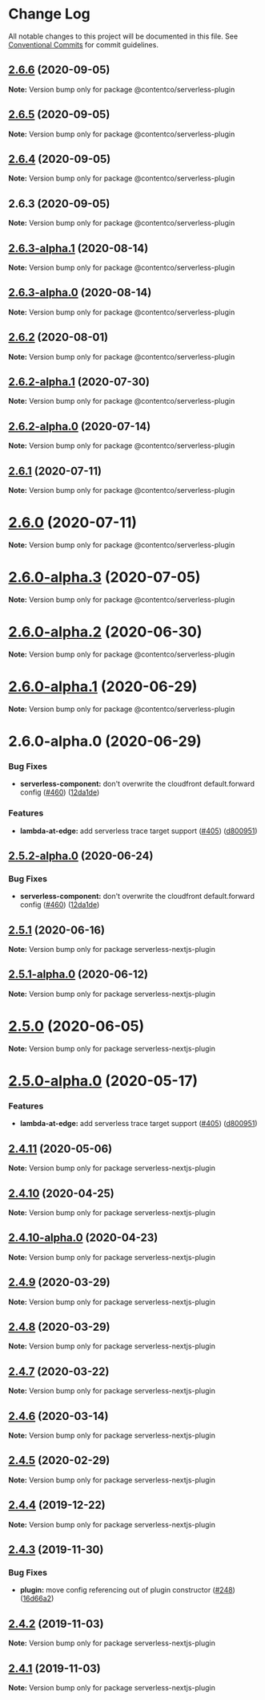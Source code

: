 # Change Log

All notable changes to this project will be documented in this file.
See [Conventional Commits](https://conventionalcommits.org) for commit guidelines.

## [2.6.6](https://github.com/danielcondemarin/serverless-next.js/compare/@contentco/serverless-plugin@2.6.5...@contentco/serverless-plugin@2.6.6) (2020-09-05)

**Note:** Version bump only for package @contentco/serverless-plugin

## [2.6.5](https://github.com/danielcondemarin/serverless-next.js/compare/@contentco/serverless-plugin@2.6.4...@contentco/serverless-plugin@2.6.5) (2020-09-05)

**Note:** Version bump only for package @contentco/serverless-plugin

## [2.6.4](https://github.com/danielcondemarin/serverless-next.js/compare/@contentco/serverless-plugin@2.6.3...@contentco/serverless-plugin@2.6.4) (2020-09-05)

**Note:** Version bump only for package @contentco/serverless-plugin

## 2.6.3 (2020-09-05)

**Note:** Version bump only for package @contentco/serverless-plugin

## [2.6.3-alpha.1](https://github.com/danielcondemarin/serverless-next.js/compare/@contentco/serverless-plugin@2.6.3-alpha.0...@contentco/serverless-plugin@2.6.3-alpha.1) (2020-08-14)

**Note:** Version bump only for package @contentco/serverless-plugin

## [2.6.3-alpha.0](https://github.com/danielcondemarin/serverless-next.js/compare/@contentco/serverless-plugin@2.6.2...@contentco/serverless-plugin@2.6.3-alpha.0) (2020-08-14)

**Note:** Version bump only for package @contentco/serverless-plugin

## [2.6.2](https://github.com/danielcondemarin/serverless-next.js/compare/@contentco/serverless-plugin@2.6.2-alpha.1...@contentco/serverless-plugin@2.6.2) (2020-08-01)

**Note:** Version bump only for package @contentco/serverless-plugin

## [2.6.2-alpha.1](https://github.com/danielcondemarin/serverless-next.js/compare/@contentco/serverless-plugin@2.6.2-alpha.0...@contentco/serverless-plugin@2.6.2-alpha.1) (2020-07-30)

**Note:** Version bump only for package @contentco/serverless-plugin

## [2.6.2-alpha.0](https://github.com/danielcondemarin/serverless-next.js/compare/@contentco/serverless-plugin@2.6.1...@contentco/serverless-plugin@2.6.2-alpha.0) (2020-07-14)

**Note:** Version bump only for package @contentco/serverless-plugin

## [2.6.1](https://github.com/danielcondemarin/serverless-next.js/compare/@contentco/serverless-plugin@2.6.0...@contentco/serverless-plugin@2.6.1) (2020-07-11)

**Note:** Version bump only for package @contentco/serverless-plugin

# [2.6.0](https://github.com/danielcondemarin/serverless-next.js/compare/@contentco/serverless-plugin@2.6.0-alpha.3...@contentco/serverless-plugin@2.6.0) (2020-07-11)

**Note:** Version bump only for package @contentco/serverless-plugin

# [2.6.0-alpha.3](https://github.com/danielcondemarin/serverless-next.js/compare/@contentco/serverless-plugin@2.6.0-alpha.2...@contentco/serverless-plugin@2.6.0-alpha.3) (2020-07-05)

**Note:** Version bump only for package @contentco/serverless-plugin

# [2.6.0-alpha.2](https://github.com/danielcondemarin/serverless-next.js/compare/@contentco/serverless-plugin@2.6.0-alpha.1...@contentco/serverless-plugin@2.6.0-alpha.2) (2020-06-30)

**Note:** Version bump only for package @contentco/serverless-plugin

# [2.6.0-alpha.1](https://github.com/danielcondemarin/serverless-next.js/compare/@contentco/serverless-plugin@2.6.0-alpha.0...@contentco/serverless-plugin@2.6.0-alpha.1) (2020-06-29)

**Note:** Version bump only for package @contentco/serverless-plugin

# 2.6.0-alpha.0 (2020-06-29)

### Bug Fixes

- **serverless-component:** don't overwrite the cloudfront default.forward config ([#460](https://github.com/danielcondemarin/serverless-next.js/issues/460)) ([12da1de](https://github.com/danielcondemarin/serverless-next.js/commit/12da1de31855b68b9addef801ec21dffd3202a21))

### Features

- **lambda-at-edge:** add serverless trace target support ([#405](https://github.com/danielcondemarin/serverless-next.js/issues/405)) ([d800951](https://github.com/danielcondemarin/serverless-next.js/commit/d800951673474965c386ab94b2d8db18790099f7))

## [2.5.2-alpha.0](https://github.com/danielcondemarin/serverless-next.js/compare/serverless-nextjs-plugin@2.5.1...serverless-nextjs-plugin@2.5.2-alpha.0) (2020-06-24)

### Bug Fixes

- **serverless-component:** don't overwrite the cloudfront default.forward config ([#460](https://github.com/danielcondemarin/serverless-next.js/issues/460)) ([12da1de](https://github.com/danielcondemarin/serverless-next.js/commit/12da1de31855b68b9addef801ec21dffd3202a21))

## [2.5.1](https://github.com/danielcondemarin/serverless-next.js/compare/serverless-nextjs-plugin@2.5.1-alpha.0...serverless-nextjs-plugin@2.5.1) (2020-06-16)

**Note:** Version bump only for package serverless-nextjs-plugin

## [2.5.1-alpha.0](https://github.com/danielcondemarin/serverless-next.js/compare/serverless-nextjs-plugin@2.5.0...serverless-nextjs-plugin@2.5.1-alpha.0) (2020-06-12)

**Note:** Version bump only for package serverless-nextjs-plugin

# [2.5.0](https://github.com/danielcondemarin/serverless-next.js/compare/serverless-nextjs-plugin@2.5.0-alpha.0...serverless-nextjs-plugin@2.5.0) (2020-06-05)

**Note:** Version bump only for package serverless-nextjs-plugin

# [2.5.0-alpha.0](https://github.com/danielcondemarin/serverless-next.js/compare/serverless-nextjs-plugin@2.4.11...serverless-nextjs-plugin@2.5.0-alpha.0) (2020-05-17)

### Features

- **lambda-at-edge:** add serverless trace target support ([#405](https://github.com/danielcondemarin/serverless-next.js/issues/405)) ([d800951](https://github.com/danielcondemarin/serverless-next.js/commit/d800951673474965c386ab94b2d8db18790099f7))

## [2.4.11](https://github.com/danielcondemarin/serverless-next.js/compare/serverless-nextjs-plugin@2.4.10...serverless-nextjs-plugin@2.4.11) (2020-05-06)

**Note:** Version bump only for package serverless-nextjs-plugin

## [2.4.10](https://github.com/danielcondemarin/serverless-next.js/compare/serverless-nextjs-plugin@2.4.10-alpha.0...serverless-nextjs-plugin@2.4.10) (2020-04-25)

**Note:** Version bump only for package serverless-nextjs-plugin

## [2.4.10-alpha.0](https://github.com/danielcondemarin/serverless-next.js/compare/serverless-nextjs-plugin@2.4.9...serverless-nextjs-plugin@2.4.10-alpha.0) (2020-04-23)

**Note:** Version bump only for package serverless-nextjs-plugin

## [2.4.9](https://github.com/danielcondemarin/serverless-nextjs-plugin/compare/serverless-nextjs-plugin@2.4.8...serverless-nextjs-plugin@2.4.9) (2020-03-29)

**Note:** Version bump only for package serverless-nextjs-plugin

## [2.4.8](https://github.com/danielcondemarin/serverless-nextjs-plugin/compare/serverless-nextjs-plugin@2.4.7...serverless-nextjs-plugin@2.4.8) (2020-03-29)

**Note:** Version bump only for package serverless-nextjs-plugin

## [2.4.7](https://github.com/danielcondemarin/serverless-nextjs-plugin/compare/serverless-nextjs-plugin@2.4.6...serverless-nextjs-plugin@2.4.7) (2020-03-22)

**Note:** Version bump only for package serverless-nextjs-plugin

## [2.4.6](https://github.com/danielcondemarin/serverless-nextjs-plugin/compare/serverless-nextjs-plugin@2.4.5...serverless-nextjs-plugin@2.4.6) (2020-03-14)

**Note:** Version bump only for package serverless-nextjs-plugin

## [2.4.5](https://github.com/danielcondemarin/serverless-nextjs-plugin/compare/serverless-nextjs-plugin@2.4.4...serverless-nextjs-plugin@2.4.5) (2020-02-29)

**Note:** Version bump only for package serverless-nextjs-plugin

## [2.4.4](https://github.com/danielcondemarin/serverless-nextjs-plugin/compare/serverless-nextjs-plugin@2.4.3...serverless-nextjs-plugin@2.4.4) (2019-12-22)

**Note:** Version bump only for package serverless-nextjs-plugin

## [2.4.3](https://github.com/danielcondemarin/serverless-nextjs-plugin/compare/serverless-nextjs-plugin@2.4.2...serverless-nextjs-plugin@2.4.3) (2019-11-30)

### Bug Fixes

- **plugin:** move config referencing out of plugin constructor ([#248](https://github.com/danielcondemarin/serverless-nextjs-plugin/issues/248)) ([16d66a2](https://github.com/danielcondemarin/serverless-nextjs-plugin/commit/16d66a209a47adf799f8ac1ca8efb6cc7a38e68f))

## [2.4.2](https://github.com/danielcondemarin/serverless-nextjs-plugin/compare/serverless-nextjs-plugin@2.4.1...serverless-nextjs-plugin@2.4.2) (2019-11-03)

**Note:** Version bump only for package serverless-nextjs-plugin

## [2.4.1](https://github.com/danielcondemarin/serverless-nextjs-plugin/compare/serverless-nextjs-plugin@2.4.0...serverless-nextjs-plugin@2.4.1) (2019-11-03)

**Note:** Version bump only for package serverless-nextjs-plugin

